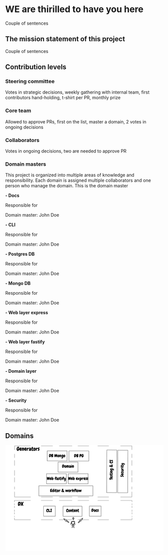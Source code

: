 # WE are thirilled to have you here

Couple of sentences

## The mission statement of this project

Couple of sentences

## Contribution levels

### Steering committee

Votes in strategic decisions, weekly gathering with internal team, first contributors hand-holding, t-shirt per PR, monthly prize

### Core team

Allowed to approve PRs, first on the list, master a domain, 2 votes in ongoing decisions

### Collaborators

Votes in ongoing decisions, two are needed to approve PR


### Domain masters

This project is organized into multiple areas of knowledge and responsibility. Each domain is assigned multiple collaborators and one person who manage the domain. This is the domain master

**- Docs**

Responsible for 

Domain master: John Doe

**- CLI**

Responsible for 

Domain master: John Doe

**- Postgres DB**

Responsible for 

Domain master: John Doe

**- Mongo DB**

Responsible for 

Domain master: John Doe

**- Web layer express**

Responsible for 

Domain master: John Doe

**- Web layer fastify**

Responsible for 

Domain master: John Doe


**- Domain layer**

Responsible for 

Domain master: John Doe

**- Security**

Responsible for 

Domain master: John Doe

## Domains

![domains](./domains.png)








